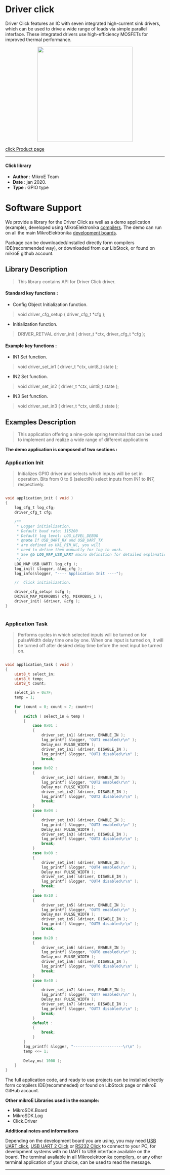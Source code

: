 
# Driver click

Driver Click features an IC with seven integrated high-current sink drivers, which can be used to drive a wide range of loads via simple parallel interface. These integrated drivers use high-efficiency MOSFETs for improved thermal performance.

<p align="center">
  <img src="https://download.mikroe.com/images/click_for_ide/driver_click.png" height=300px>
</p>

[click Product page](https://www.mikroe.com/driver-click)

---


#### Click library 

- **Author**        : MikroE Team
- **Date**          : jan 2020.
- **Type**          : GPIO type


# Software Support

We provide a library for the Driver Click 
as well as a demo application (example), developed using MikroElektronika 
[compilers](https://shop.mikroe.com/compilers). 
The demo can run on all the main MikroElektronika [development boards](https://shop.mikroe.com/development-boards).

Package can be downloaded/installed directly form compilers IDE(recommended way), or downloaded from our LibStock, or found on mikroE github account. 

## Library Description

> This library contains API for Driver Click driver.

#### Standard key functions :

- Config Object Initialization function.
> void driver_cfg_setup ( driver_cfg_t *cfg ); 
 
- Initialization function.
> DRIVER_RETVAL driver_init ( driver_t *ctx, driver_cfg_t *cfg );


#### Example key functions :

- IN1 Set function.
> void driver_set_in1 ( driver_t *ctx, uint8_t state );
 
- IN2 Set function.
> void driver_set_in2 ( driver_t *ctx, uint8_t state );

- IN3 Set function.
> void driver_set_in3 ( driver_t *ctx, uint8_t state );

## Examples Description
 
> This application offering a nine-pole spring terminal that can be used to implement and realize a wide range of different applications 

**The demo application is composed of two sections :**

### Application Init 


> Initializes GPIO driver and selects which inputs will be set in operation.
   Bits from 0 to 6 (selectIN) select inputs from IN1 to IN7, respectively.
 

```c

void application_init ( void )
{
    log_cfg_t log_cfg;
    driver_cfg_t cfg;

    /** 
     * Logger initialization.
     * Default baud rate: 115200
     * Default log level: LOG_LEVEL_DEBUG
     * @note If USB_UART_RX and USB_UART_TX 
     * are defined as HAL_PIN_NC, you will 
     * need to define them manually for log to work. 
     * See @b LOG_MAP_USB_UART macro definition for detailed explanation.
     */
    LOG_MAP_USB_UART( log_cfg );
    log_init( &logger, &log_cfg );
    log_info(&logger, "---- Application Init ----");

    //  Click initialization.

    driver_cfg_setup( &cfg );
    DRIVER_MAP_MIKROBUS( cfg, MIKROBUS_1 );
    driver_init( &driver, &cfg );
}
  
```

### Application Task

> Performs cycles in which selected inputs will be turned on for pulseWidth
   delay time one by one. When one input is turned on, it will be turned off after desired delay time before the next input be turned on.

```c

void application_task ( void )
{
    uint8_t select_in;
    uint8_t temp;
    uint8_t count;

    select_in = 0x7F;
    temp = 1;
    
    for (count = 0; count < 7; count++)
    {
        switch ( select_in & temp )
        {
            case 0x01 :
            {
                driver_set_in1( &driver, ENABLE_IN );
                log_printf( &logger, "OUT1 enabled\r\n" );
                Delay_ms( PULSE_WIDTH );
                driver_set_in1( &driver, DISABLE_IN );
                log_printf( &logger, "OUT1 disabled\r\n" );
                break;
            }
            case 0x02 :
            {
                driver_set_in2( &driver, ENABLE_IN );
                log_printf( &logger, "OUT2 enabled\r\n" );
                Delay_ms( PULSE_WIDTH );
                driver_set_in2( &driver, DISABLE_IN );
                log_printf( &logger, "OUT2 disabled\r\n" );
                break;
            }
            case 0x04 :
            {
                driver_set_in3( &driver, ENABLE_IN );
                log_printf( &logger, "OUT3 enabled\r\n" );
                Delay_ms( PULSE_WIDTH );
                driver_set_in3( &driver, DISABLE_IN );
                log_printf( &logger, "OUT3 disabled\r\n" );
                break;
            }
            case 0x08 :
            {
                driver_set_in4( &driver, ENABLE_IN );
                log_printf( &logger, "OUT4 enabled\r\n" );
                Delay_ms( PULSE_WIDTH );
                driver_set_in4( &driver, DISABLE_IN );
                log_printf( &logger, "OUT4 disabled\r\n" );
                break;
            }
            case 0x10 :
            {
                driver_set_in5( &driver, ENABLE_IN );
                log_printf( &logger, "OUT5 enabled\r\n" );
                Delay_ms( PULSE_WIDTH );
                driver_set_in5( &driver, DISABLE_IN );
                log_printf( &logger, "OUT5 disabled\r\n" );
                break;
            }
            case 0x20 :
            {
                driver_set_in6( &driver, ENABLE_IN );
                log_printf( &logger, "OUT6 enabled\r\n" );
                Delay_ms( PULSE_WIDTH );
                driver_set_in6( &driver, DISABLE_IN );
                log_printf( &logger, "OUT6 disabled\r\n" );
                break;
            }
            case 0x40 :
            {
                driver_set_in7( &driver, ENABLE_IN );
                log_printf( &logger, "OUT7 enabled\r\n" );
                Delay_ms( PULSE_WIDTH );
                driver_set_in7( &driver, DISABLE_IN );
                log_printf( &logger, "OUT7 disabled\r\n" );
                break;
            }
            default :
            {
                break;
            }
        }
        log_printf( &logger, "----------------------\r\n" );
        temp <<= 1;
        
        Delay_ms( 1000 );
    }
}  

```

The full application code, and ready to use projects can be  installed directly form compilers IDE(recommneded) or found on LibStock page or mikroE GitHub accaunt.

**Other mikroE Libraries used in the example:** 

- MikroSDK.Board
- MikroSDK.Log
- Click.Driver

**Additional notes and informations**

Depending on the development board you are using, you may need 
[USB UART click](https://shop.mikroe.com/usb-uart-click), 
[USB UART 2 Click](https://shop.mikroe.com/usb-uart-2-click) or 
[RS232 Click](https://shop.mikroe.com/rs232-click) to connect to your PC, for 
development systems with no UART to USB interface available on the board. The 
terminal available in all Mikroelektronika 
[compilers](https://shop.mikroe.com/compilers), or any other terminal application 
of your choice, can be used to read the message.



---
